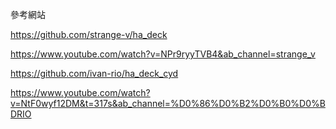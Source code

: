 參考網站

https://github.com/strange-v/ha_deck

https://www.youtube.com/watch?v=NPr9ryyTVB4&ab_channel=strange_v

https://github.com/ivan-rio/ha_deck_cyd

https://www.youtube.com/watch?v=NtF0wyf12DM&t=317s&ab_channel=%D0%86%D0%B2%D0%B0%D0%BDRIO
